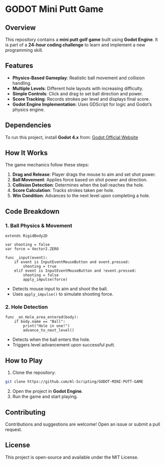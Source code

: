 # GODOT Mini Putt Game

## Overview
This repository contains a **mini putt golf game** built using **Godot Engine**. It is part of a **24-hour coding challenge** to learn and implement a new programming skill.

## Features
- **Physics-Based Gameplay**: Realistic ball movement and collision handling.
- **Multiple Levels**: Different hole layouts with increasing difficulty.
- **Simple Controls**: Click and drag to set ball direction and power.
- **Score Tracking**: Records strokes per level and displays final score.
- **Godot Engine Implementation**: Uses GDScript for logic and Godot’s physics engine.

## Dependencies
To run this project, install **Godot 4.x** from:
[Godot Official Website](https://godotengine.org/)

## How It Works
The game mechanics follow these steps:
1. **Drag and Release**: Player drags the mouse to aim and set shot power.
2. **Ball Movement**: Applies force based on shot power and direction.
3. **Collision Detection**: Determines when the ball reaches the hole.
4. **Score Calculation**: Tracks strokes taken per hole.
5. **Win Condition**: Advances to the next level upon completing a hole.

## Code Breakdown
### 1. Ball Physics & Movement
```gdscript
extends RigidBody2D

var shooting = false
var force = Vector2.ZERO

func _input(event):
    if event is InputEventMouseButton and event.pressed:
        shooting = true
    elif event is InputEventMouseButton and !event.pressed:
        shooting = false
        apply_impulse(force)
```
- Detects mouse input to aim and shoot the ball.
- Uses `apply_impulse()` to simulate shooting force.

### 2. Hole Detection
```gdscript
func _on_Hole_area_entered(body):
    if body.name == "Ball":
        print("Hole in one!")
        advance_to_next_level()
```
- Detects when the ball enters the hole.
- Triggers level advancement upon successful putt.

## How to Play
1. Clone the repository:
```bash
git clone https://github.com/Al-Scripting/GODOT-MINI-PUTT-GAME
```
2. Open the project in **Godot Engine**.
3. Run the game and start playing.

## Contributing
Contributions and suggestions are welcome! Open an issue or submit a pull request.

## License
This project is open-source and available under the MIT License.
